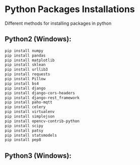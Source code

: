 # Python Packages Installations
Different methods for installing packages in python

## Python2 (Windows):

 ```bash
 pip install numpy 
 pip install pandas 
 pip install matplotlib 
 pip install sklean 
 pip install urllib3 
 pip install requests 
 pip install Pillow 
 pip install bs4 
 pip install django 
 pip install django-cors-headers 
 pip install django-rest_framework 
 pip install paho-mqtt 
 pip install celery 
 pip install virtualenv 
 pip install simplejson
 pip install opencv-contrib-python
 pip install scipy
 pip install patsy
 pip install statsmodels
 pip install pep8
 ```
 
 ## Python3 (Windows):
 ```bash
 
